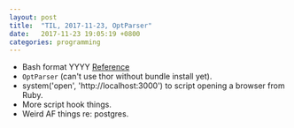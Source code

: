 ```yaml
---
layout: post
title:  "TIL, 2017-11-23, OptParser"
date:   2017-11-23 19:05:19 +0800
categories: programming
---
```


- Bash format YYYY [Reference](https://stackoverflow.com/questions/1401482/yyyy-mm-dd-format-date-in-shell-script)
- `OptParser` (can't use thor without bundle install yet).
- system('open', 'http://localhost:3000') to script opening a browser from Ruby.
- More script hook things.
- Weird AF things re: postgres.
